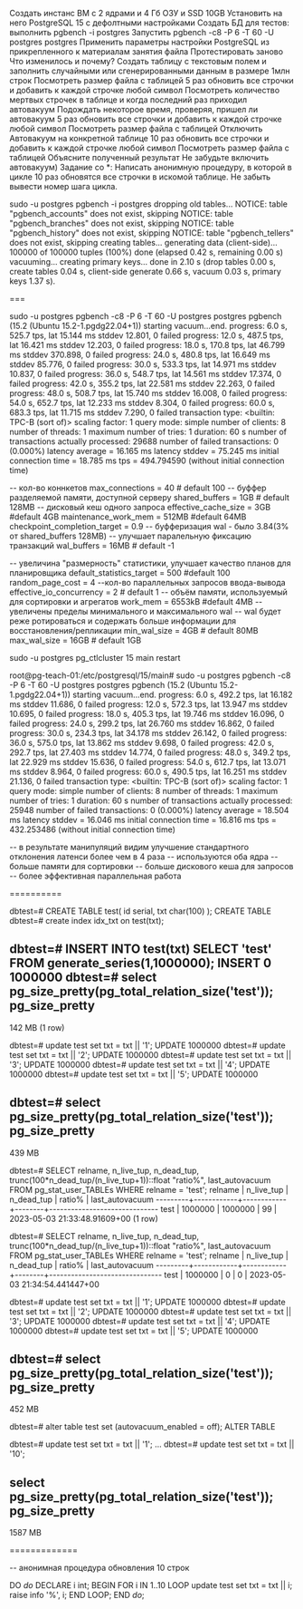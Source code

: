 Создать инстанс ВМ с 2 ядрами и 4 Гб ОЗУ и SSD 10GB
Установить на него PostgreSQL 15 с дефолтными настройками
Создать БД для тестов: выполнить pgbench -i postgres
Запустить pgbench -c8 -P 6 -T 60 -U postgres postgres
Применить параметры настройки PostgreSQL из прикрепленного к материалам занятия файла
Протестировать заново
Что изменилось и почему?
Создать таблицу с текстовым полем и заполнить случайными или сгенерированными данным в размере 1млн строк
Посмотреть размер файла с таблицей
5 раз обновить все строчки и добавить к каждой строчке любой символ
Посмотреть количество мертвых строчек в таблице и когда последний раз приходил автовакуум
Подождать некоторое время, проверяя, пришел ли автовакуум
5 раз обновить все строчки и добавить к каждой строчке любой символ
Посмотреть размер файла с таблицей
Отключить Автовакуум на конкретной таблице
10 раз обновить все строчки и добавить к каждой строчке любой символ
Посмотреть размер файла с таблицей
Объясните полученный результат
Не забудьте включить автовакуум)
Задание со *:
Написать анонимную процедуру, в которой в цикле 10 раз обновятся все строчки в искомой таблице.
Не забыть вывести номер шага цикла.


sudo -u postgres pgbench -i postgres
dropping old tables...
NOTICE:  table "pgbench_accounts" does not exist, skipping
NOTICE:  table "pgbench_branches" does not exist, skipping
NOTICE:  table "pgbench_history" does not exist, skipping
NOTICE:  table "pgbench_tellers" does not exist, skipping
creating tables...
generating data (client-side)...
100000 of 100000 tuples (100%) done (elapsed 0.42 s, remaining 0.00 s)
vacuuming...
creating primary keys...
done in 2.10 s (drop tables 0.00 s, create tables 0.04 s, client-side generate 0.66 s, vacuum 0.03 s, primary keys 1.37 s).

===

sudo -u postgres pgbench -c8 -P 6 -T 60 -U postgres postgres
pgbench (15.2 (Ubuntu 15.2-1.pgdg22.04+1))
starting vacuum...end.
progress: 6.0 s, 525.7 tps, lat 15.144 ms stddev 12.801, 0 failed
progress: 12.0 s, 487.5 tps, lat 16.421 ms stddev 12.203, 0 failed
progress: 18.0 s, 170.8 tps, lat 46.799 ms stddev 370.898, 0 failed
progress: 24.0 s, 480.8 tps, lat 16.649 ms stddev 85.776, 0 failed
progress: 30.0 s, 533.3 tps, lat 14.971 ms stddev 10.837, 0 failed
progress: 36.0 s, 548.7 tps, lat 14.561 ms stddev 17.374, 0 failed
progress: 42.0 s, 355.2 tps, lat 22.581 ms stddev 22.263, 0 failed
progress: 48.0 s, 508.7 tps, lat 15.740 ms stddev 16.008, 0 failed
progress: 54.0 s, 652.7 tps, lat 12.233 ms stddev 8.304, 0 failed
progress: 60.0 s, 683.3 tps, lat 11.715 ms stddev 7.290, 0 failed
transaction type: <builtin: TPC-B (sort of)>
scaling factor: 1
query mode: simple
number of clients: 8
number of threads: 1
maximum number of tries: 1
duration: 60 s
number of transactions actually processed: 29688
number of failed transactions: 0 (0.000%)
latency average = 16.165 ms
latency stddev = 75.245 ms
initial connection time = 18.785 ms
tps = 494.794590 (without initial connection time)


-- кол-во коннкетов
max_connections = 40 # default 100
-- буффер разделяемой памяти, доступной серверу
shared_buffers = 1GB # default 128MB
-- дисковый кеш одного запроса
effective_cache_size = 3GB #default 4GB
maintenance_work_mem = 512MB #default 64MB
checkpoint_completion_target = 0.9
-- буфферизация wal - было 3.84(3% от shared_buffers 128MB)
-- улучшает паралельную фиксацию транзакций
wal_buffers = 16MB # default -1

-- увеличина "размерность" статистики, улучшает качество планов для планировщика
default_statistics_target = 500 #default 100
random_page_cost = 4
--кол-во параллельных запросов ввода-вывода
effective_io_concurrency = 2 # default 1
-- объём памяти, используемый для сортировки и агрегатов
work_mem = 6553kB #default 4MB
-- увеличены пределы минимального и максимального wal
-- wal будет реже ротироваться и содержать больше информации для восстановления/репликации
min_wal_size = 4GB # default 80MB
max_wal_size = 16GB # default  1GB


sudo -u postgres pg_ctlcluster 15 main restart

root@pg-teach-01:/etc/postgresql/15/main# sudo -u postgres pgbench -c8 -P 6 -T 60 -U postgres postgres
pgbench (15.2 (Ubuntu 15.2-1.pgdg22.04+1))
starting vacuum...end.
progress: 6.0 s, 492.2 tps, lat 16.182 ms stddev 11.686, 0 failed
progress: 12.0 s, 572.3 tps, lat 13.947 ms stddev 10.695, 0 failed
progress: 18.0 s, 405.3 tps, lat 19.746 ms stddev 16.096, 0 failed
progress: 24.0 s, 299.2 tps, lat 26.760 ms stddev 16.862, 0 failed
progress: 30.0 s, 234.3 tps, lat 34.178 ms stddev 26.142, 0 failed
progress: 36.0 s, 575.0 tps, lat 13.862 ms stddev 9.698, 0 failed
progress: 42.0 s, 292.7 tps, lat 27.403 ms stddev 14.774, 0 failed
progress: 48.0 s, 349.2 tps, lat 22.929 ms stddev 15.636, 0 failed
progress: 54.0 s, 612.7 tps, lat 13.071 ms stddev 8.964, 0 failed
progress: 60.0 s, 490.5 tps, lat 16.251 ms stddev 21.136, 0 failed
transaction type: <builtin: TPC-B (sort of)>
scaling factor: 1
query mode: simple
number of clients: 8
number of threads: 1
maximum number of tries: 1
duration: 60 s
number of transactions actually processed: 25948
number of failed transactions: 0 (0.000%)
latency average = 18.504 ms
latency stddev = 16.046 ms
initial connection time = 16.816 ms
tps = 432.253486 (without initial connection time)



-- в результате манипуляций видим улучшение стандартного отклонения латенси более чем в 4 раза 
-- используются оба ядра
-- больше памяти для сортировки 
-- больше дискового кеша для запросов
-- более эффективная параллельная работа


==========


dbtest=# CREATE TABLE test(
  id serial,
  txt char(100)
);
CREATE TABLE
dbtest=# create index idx_txt on test(txt);

dbtest=# INSERT INTO test(txt) SELECT 'test' FROM generate_series(1,1000000);
INSERT 0 1000000
dbtest=# select pg_size_pretty(pg_total_relation_size('test'));
 pg_size_pretty
----------------
 142 MB
(1 row)

dbtest=# update test set txt = txt || '1';
UPDATE 1000000
dbtest=# update test set txt = txt || '2';
UPDATE 1000000
dbtest=# update test set txt = txt || '3';
UPDATE 1000000
dbtest=# update test set txt = txt || '4';
UPDATE 1000000
dbtest=# update test set txt = txt || '5';
UPDATE 1000000

dbtest=# select pg_size_pretty(pg_total_relation_size('test'));
 pg_size_pretty
----------------
 439 MB


dbtest=# SELECT relname, n_live_tup, n_dead_tup, trunc(100*n_dead_tup/(n_live_tup+1))::float "ratio%", last_autovacuum FROM pg_stat_user_TABLEs WHERE relname = 'test';
 relname | n_live_tup | n_dead_tup | ratio% |       last_autovacuum
---------+------------+------------+--------+------------------------------
 test    |    1000000 |    1000000 |     99 | 2023-05-03 21:33:48.91609+00
(1 row)

dbtest=# SELECT relname, n_live_tup, n_dead_tup, trunc(100*n_dead_tup/(n_live_tup+1))::float "ratio%", last_autovacuum FROM pg_stat_user_TABLEs WHERE relname = 'test';
 relname | n_live_tup | n_dead_tup | ratio% |        last_autovacuum
---------+------------+------------+--------+-------------------------------
 test    |    1000000 |          0 |      0 | 2023-05-03 21:34:54.441447+00

dbtest=# update test set txt = txt || '1';
UPDATE 1000000
dbtest=# update test set txt = txt || '2';
UPDATE 1000000
dbtest=# update test set txt = txt || '3';
UPDATE 1000000
dbtest=# update test set txt = txt || '4';
UPDATE 1000000
dbtest=# update test set txt = txt || '5';
UPDATE 1000000

dbtest=# select pg_size_pretty(pg_total_relation_size('test'));
 pg_size_pretty
----------------
 452 MB


dbtest=# alter table test set (autovacuum_enabled = off);
ALTER TABLE

dbtest=# update test set txt = txt || '1';
...
dbtest=# update test set txt = txt || '10';

select pg_size_pretty(pg_total_relation_size('test'));
 pg_size_pretty
----------------
 1587 MB


=============

-- анонимная процедура обновления 10 строк


DO
$do$
DECLARE
   i int;
BEGIN
   FOR i IN 1..10 LOOP
      update test set txt = txt || i;
      raise info '%', i;
   END LOOP;
END
$do$;
